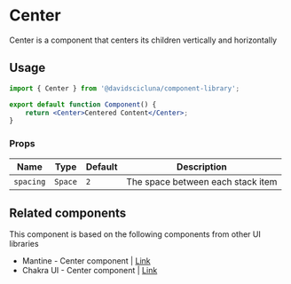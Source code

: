 # Center

Center is a component that centers its children vertically and horizontally

## Usage

```jsx
import { Center } from '@davidscicluna/component-library';

export default function Component() {
	return <Center>Centered Content</Center>;
}
```

### Props

| Name      | Type    | Default | Description                       |
| --------- | ------- | ------- | --------------------------------- |
| `spacing` | `Space` | `2`     | The space between each stack item |

## Related components

This component is based on the following components from other UI libraries

-   Mantine - Center component | [Link](https://mantine.dev/core/center/)
-   Chakra UI - Center component | [Link](https://chakra-ui.com/docs/components/center/usage)
